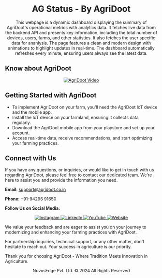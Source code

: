 <div align="center">

# AG Status - By AgriDoot

This webpage is a dynamic dashboard displaying the summary of AgriDoot's operational metrics with analytics data. It fetches live data from the backend API and presents key information, including the total number of devices, users, farms, and other statistics. It also fetches the user specific data for ananlysis. The page features a clean and modern design with animations to highlight updates in real-time. The dashboard automatically refreshes every minute, ensuring users always see the latest data.

</div>

## Know about AgriDoot

<div align="center">

[![AgriDoot Video](https://img.youtube.com/vi/AZeCwOVYC78/0.jpg)](https://www.youtube.com/watch?v=AZeCwOVYC78)

</div>

## Getting Started with AgriDoot

- To implement AgriDoot on your farm, you'll need the AgriDoot IoT device and the mobile app.
- Install the IoT device on your farmland, ensuring it collects data regularly.
- Download the AgriDoot mobile app from your playstore and set up your account.
- Access real-time data, receive recommendations, and start optimizing your farming practices.

## Connect with Us

If you have any questions, or inquiries, or would like to get in touch with us regarding AgriDoot, please feel free to contact our dedicated team. We're here to assist you and provide the information you need.

**Email**: [support@agridoot.co.in](mailto:support@agridoot.co.in)

**Phone**: +91-94296 91650

**Follow Us on Social Media:**

<div align="center">
  
<a href="https://www.instagram.com/agri_doot" target="_blank">
  <img src="https://img.shields.io/badge/Instagram-%23E4405F.svg?&style=for-the-badge&logo=instagram&logoColor=white" alt="Instagram">
</a>

<a href="https://www.linkedin.com/in/agridoot" target="_blank">
  <img src="https://img.shields.io/badge/LinkedIn-%230077B5.svg?&style=for-the-badge&logo=linkedin&logoColor=white" alt="LinkedIn">
</a>

<a href="https://www.youtube.com/@agri_doot" target="_blank">
  <img src="https://img.shields.io/badge/YouTube-%23FF0000.svg?&style=for-the-badge&logo=youtube&logoColor=white" alt="YouTube">
</a>

<a href="https://www.agridoot.co.in" target="_blank">
  <img src="https://img.shields.io/badge/Website-%23000000.svg?&style=for-the-badge&logo=website&logoColor=white" alt="Website">
</a>

</div>

We value your feedback and are eager to assist you on your journey to modernizing and enhancing your farming practices with AgriDoot.

For partnership inquiries, technical support, or any other matter, don't hesitate to reach out. Your success in agriculture is our priority.

Thank you for choosing AgriDoot - Where Tradition Meets Innovation in Agriculture.

<div align="center">

NovosEdge Pvt. Ltd. © 2024 All Rights Reserved

</div>
